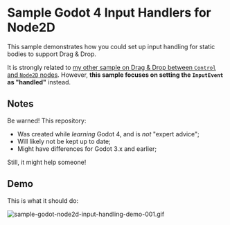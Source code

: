 # Sample Godot 4 Input Handlers for Node2D

This sample demonstrates how you could set up input handling for static bodies to support Drag & Drop.

It is strongly related to [my other sample on Drag & Drop between `Control` and `Node2D` nodes](https://github.com/jeroenheijmans/sample-godot-drag-drop-from-control-to-node2d).
However, **this sample focuses on setting the `InputEvent` as "handled"** instead.

## Notes

Be warned!
This repository:

- Was created while _learning_ Godot 4, and is _not_ "expert advice";
- Will likely not be kept up to date;
- Might have differences for Godot 3.x and earlier;

Still, it might help someone!

## Demo

This is what it should do:

![sample-godot-node2d-input-handling-demo-001.gif](sample-godot-node2d-input-handling-demo-001.gif)
